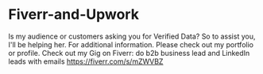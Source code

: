 # Fiverr-and-Upwork
Is my audience or customers asking you for Verified Data? So to assist you, I'll be helping her. For additional information. Please check out my portfolio or profile. Check out my Gig on Fiverr: do b2b business lead and LinkedIn leads with emails https://fiverr.com/s/mZWVBZ
